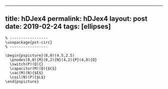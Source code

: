 ---
 title: hDJex4
 permalink: hDJex4
 layout: post
 date: 2019-02-24
 tags: [ellipses]
 ---

```latex% Dans le préambule
% -----------------
\usepackage{pst-circ}
% -----------------

\begin{pspicture}(0,0)(4.5,2.5)
  \pnodes(0,0){M}(0,2){N}(4,2){P}(4,0){Q}
  \switch(P)(Q){}
  \capacitor(M)(Q){$C$}
  \vac(M)(N){$E$}
  \coil(N)(P){$L$}
\end{pspicture}
```